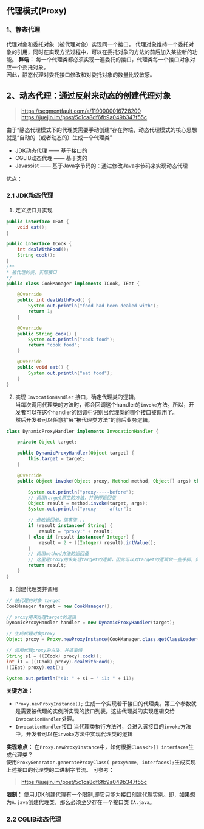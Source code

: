 
## 代理模式(Proxy)

### 1、静态代理
代理对象和委托对象（被代理对象）实现同一个接口，
代理对象维持一个委托对象的引用，同时在实现方法过程中，可以在委托对象的方法的前后加入某些新的功能。
**弊端：**
每一个代理类都必须实现一遍委托的接口，代理类每一个接口对象对应一个委托对象。  
因此，静态代理对委托接口修改和对委托对象的数量比较敏感。  

## 2、动态代理：通过反射来动态的创建代理对象
> https://segmentfault.com/a/1190000016728200
> https://juejin.im/post/5c1ca8df6fb9a049b347f55c

由于“静态代理模式下的代理类需要手动创建”存在弊端，动态代理模式的核心思想就是“自动的（或者动态的）生成一个代理类”

- JDK动态代理 —— 基于接口的
- CGLIB动态代理 —— 基于类的
- Javassist —— 基于Java字节码的：通过修改Java字节码来实现动态代理

优点：



### 2.1 JDK动态代理
1. 定义接口并实现
```java
public interface IEat {
    void eat();
}

public interface ICook {
    int dealWithFood();
    String cook();
}
/**
* 被代理的类，实现接口
*/
public class CookManager implements ICook, IEat {

    @Override
    public int dealWithFood() {
        System.out.println("food had been dealed with");
        return 1;
    }

    @Override
    public String cook() {
        System.out.println("cook food");
        return "cook food";
    }

    @Override
    public void eat() {
        System.out.println("eat food");
    }
}

```

2. 实现 ```InvocationHandler``` 接口，确定代理类的逻辑。  
当每次调用代理类的方法时，都会回调这个handler的`invoke`方法。所以，开发者可以在这个handler的回调中识别出代理类的哪个接口被调用了。  
然后开发者可以任意扩展“被代理类方法”的前后业务逻辑。

```java
class DynamicProxyHandler implements InvocationHandler {

    private Object target;

    public DynamicProxyHandler(Object target) {
        this.target = target;
    }

    @Override
    public Object invoke(Object proxy, Method method, Object[] args) throws Throwable {

        System.out.println("proxy-----before");
        // 调用target原生的方法，并获得返回值
        Object result = method.invoke(target, args);
        System.out.println("proxy-----after");

        // 修改返回值，搞事情...
        if (result instanceof String) {
            result = "proxy:" + result;
        } else if (result instanceof Integer) {
            result = 2 + ((Integer) result).intValue();
        }
        // 调用method方法的返回值
        // 这里是proxy用来处理target的逻辑，因此可以对target的逻辑做一些手脚，体现proxy的价值
        return result;
    }
}
```

1. 创建代理类并调用
```java
// 被代理的对象 target
CookManager target = new CookManager();

// proxy用来处理target的逻辑
DynamicProxyHandler handler = new DynamicProxyHandler(target);

// 生成代理对象proxy
Object proxy = Proxy.newProxyInstance(CookManager.class.getClassLoader(), CookManager.class.getInterfaces(), handler);

// 调用代理proxy的方法，并搞事情
String s1 = ((ICook) proxy).cook();
int i1 = ((ICook) proxy).dealWithFood();
((IEat) proxy).eat();

System.out.println("s1: " + s1 + " i1: " + i1);
```


**关键方法：**
- ```Proxy.newProxyInstance();```
    生成一个实现若干接口的代理类。第二个参数就是需要被代理的实例所实现的接口列表。这些代理类的实现逻辑交给```InvocationHandler```处理。
- ```InvocationHandler```接口
    当代理类执行方法时，会进入该接口的```invoke```方法中。开发者可以在```invoke```方法中实现代理类的逻辑

**实现难点：**
在```Proxy.newProxyInstance```中，如何根据```Class<?>[] interfaces```生成代理类？  
使用```ProxyGenerator.generateProxyClass( proxyName, interfaces);```生成实现上述接口的代理类的二进制字节流。
可参考：
> https://juejin.im/post/5c1ca8df6fb9a049b347f55c

**限制：**
使用JDK创建代理有一个限制,即它只能为接口创建代理实例。即，如果想为```A.java```创建代理类，那么必须至少存在一个接口类 ```IA.java```。

### 2.2 CGLIB动态代理


